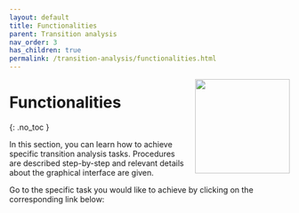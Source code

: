 ```yaml
---
layout: default
title: Functionalities
parent: Transition analysis
nav_order: 3
has_children: true
permalink: /transition-analysis/functionalities.html
---
```


<img src="../assets/images/logos/logo-transition-analysis_400px.png" width="170" style="float:right; margin-left: 15px;"/>

# Functionalities
{: .no_toc }

In this section, you can learn how to achieve specific transition analysis tasks.
Procedures are described step-by-step and relevant details about the graphical interface are given.

Go to the specific task you would like to achieve by clicking on the corresponding link below: